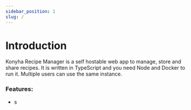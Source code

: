 ```yaml
---
sidebar_position: 1
slug: /
---
```


# Introduction

Konyha Recipe Manager is a self hostable web app to manage, store and share recipes. It is written in TypeScript and you
need Node and Docker to run it. Multiple users can use the same instance.

### Features:

- s
